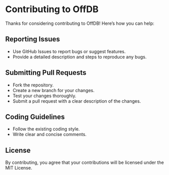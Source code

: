 # Contributing to OffDB

Thanks for considering contributing to OffDB! Here’s how you can help:

## Reporting Issues

- Use GitHub Issues to report bugs or suggest features.
- Provide a detailed description and steps to reproduce any bugs.

## Submitting Pull Requests

- Fork the repository.
- Create a new branch for your changes.
- Test your changes thoroughly.
- Submit a pull request with a clear description of the changes.

## Coding Guidelines

- Follow the existing coding style.
- Write clear and concise comments.

## License

By contributing, you agree that your contributions will be licensed under the MIT License.

